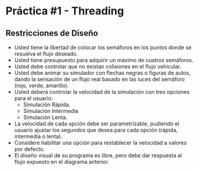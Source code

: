 # Práctica #1 - Threading

## Restricciones de Diseño

- Usted tiene la libertad de colocar los semáforos en los puntos donde se resuelva el flujo deseado.
- Usted tiene presupuesto para adquirir un máximo de cuatros semáforos.
- Usted debe controlar que no existan colisiones en el flujo vehicular.
- Usted debe animar su simulador con flechas negras o figuras de autos, dando la sensación de un flujo real basado en las luces del semáforo (rojo, verde, amarillo).
- Usted deberá controlar la velocidad de la simulación con tres opciones para el usuario:
    - Simulación Rápida.
    - Simulación Intermedia
    - Simulación Lenta.
- La velocidad de cada opción debe ser parametrizable, pudiendo el usuario ajustar los segundos que desea para cada opción (rápida, intermedia o lenta).
- Considere habilitar una opción para restablecer la velocidad a valores por defecto.
- El diseño visual de su programa es libre, pero debe dar respuesta al flujo expuesto en el diagrama anterior.

